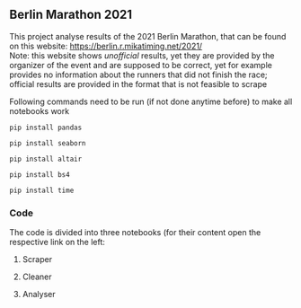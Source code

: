 ## Berlin Marathon 2021 

This project analyse results of the 2021 Berlin Marathon, that can be found on this website: https://berlin.r.mikatiming.net/2021/  <br />
Note: this website shows *unofficial* results, yet they are provided by the organizer of the event and are supposed to be correct, yet for example provides no information about the runners that did not finish the race; official results are provided in the format that is not feasible to scrape

Following commands need to be run (if not done anytime before) to make all notebooks work

`pip install pandas`

`pip install seaborn`

`pip install altair`

`pip install bs4`

`pip install time`



### Code
The code is divided into three notebooks (for their content open the respective link on the left:

1. Scraper

2. Cleaner

3. Analyser